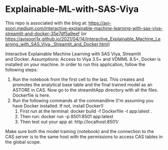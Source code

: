 # Explainable-ML-with-SAS-Viya
This repo is associated with the blog at: https://avi-soori.medium.com/interactive-explainable-machine-learning-with-sas-viya-streamlit-and-docker-35e7df5a9eef (or https://avisoori1x.github.io/2021/04/14/Interactive_Explainable_Machine_Learning_with_SAS_Viya,_Streamlit_and_Docker.html)

Interactive Explainable Machine Learning with SAS Viya, Streamlit and Docker.
Assumptions: Access to Viya 3.5+ and VDMML 8.5+, Docker is installed on your machine.
In order to run this application, follow the following steps:
1. Run the notebook from the first cell to the last. This creates and promotes the analytical base table and the final trained model as an ASTORE in CAS.
Now go to the streamlitApp directory with all the files. Dockerfile is here.
2. Run the following commands at the commandline (I'm assuming you have Docker installed. If not, install Docker!)
    1. First run at the terminal: docker build -f Dockerfile -t app:latest .
    2. Then run: docker run -p 8501:8501 app:latest
    3. Then test out your app at: http://localhost:8501/

Make sure both the model training (notebook) and the connection to the CAS server is to the same host with the permissions to access CAS tables in the global scope.

